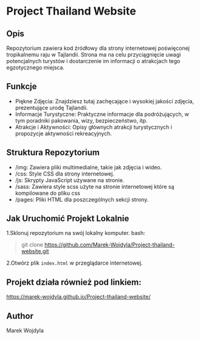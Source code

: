 # Project Thailand Website

## Opis

Repozytorium zawiera kod źródłowy dla strony internetowej poświęconej tropikalnemu raju w Tajlandii. Strona ma na celu przyciągnięcie uwagi potencjalnych turystów i dostarczenie im informacji o atrakcjach tego egzotycznego miejsca.

## Funkcje

* Piękne Zdjęcia: Znajdziesz tutaj zachęcające i wysokiej jakości zdjęcia, prezentujące urodę Tajlandii.
* Informacje Turystyczne: Praktyczne informacje dla podróżujących, w tym poradniki pakowania, wizy, bezpieczeństwo, itp.
* Atrakcje i Aktywności: Opisy głównych atrakcji turystycznych i propozycje aktywności rekreacyjnych.

## Struktura Repozytorium

* /img: Zawiera pliki multimedialne, takie jak zdjęcia i wideo.
* /css: Style CSS dla strony internetowej.
* /js: Skrypty JavaScript używane na stronie.
* /sass: Zawiera style scss użyte na stronie internetowej które są kompilowane do pliku css
* /pages: Pliki HTML dla poszczególnych sekcji strony.

## Jak Uruchomić Projekt Lokalnie

1.Sklonuj repozytorium na swój lokalny komputer.
bash:
> git clone https://github.com/Marek-Wojdyla/Project-thailand-website.git

2.Otwórz plik `index.html` w przeglądarce internetowej.

## Projekt działa również pod linkiem:
https://marek-wojdyla.github.io/Project-thailand-website/

## Author
Marek Wojdyla
